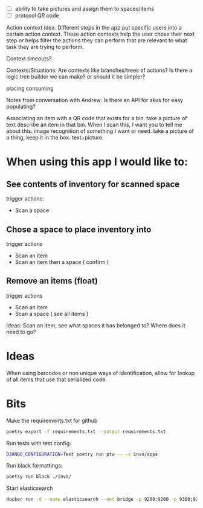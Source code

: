 - [ ] ability to take pictures and assign them to spaces/items
- [ ] protocol QR code

Action context idea.
Different steps in the app put specific users into a certain action context.
These action contexts help the user chose their next step or helps filter the actions they can perform that are relevant to what task they are trying to perform.

Context timeouts?

Contexts/Situations:
Are contexts like branches/trees of actions? Is there a logic tree builder we can make? or should it be simpler?

placing
consuming

Notes from conversation with Andrew:
Is there an API for skus for easy populating?

Associating an item with a QR code that exists for a bin.
take a picture of text describe an item in that bin.
When I scan this, I want you to tell me about this.
image recognition of something I want or need. take a picture of a thing, keep it in the box. text+picture.

# When using this app I would like to:

## See contents of inventory for scanned space
trigger actions:
* Scan a space

## Chose a space to place inventory into
trigger actions
* Scan an item
* Scan an item then a space ( confirm )

## Remove an items (float)
trigger actions
* Scan an item
* Scan a space ( see all items )

Ideas:
Scan an item, see what spaces it has belonged to? Where does it need to go?

# Ideas
When using barcodes or non unique ways of identification, allow for lookup of all items that use that serialized code.

# Bits

Make the requirements.txt for github
```bash
poetry export -f requirements.txt --output requirements.txt
```

Run tests with test config:
```bash
DJANGO_CONFIGURATION=Test poetry run ptw -- -s invo/apps
```

Run black formattings:
```bash
poetry run black ./invo/
```

Start elasticsearch
```bash
docker run -d --name elasticsearch --net bridge -p 9200:9200 -p 9300:9300 -e "discovery.type=single-node" elasticsearch:5.6.16
```

